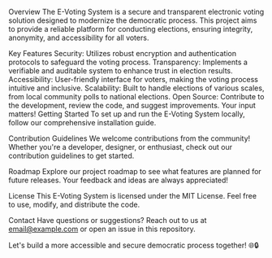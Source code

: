 Overview
The E-Voting System is a secure and transparent electronic voting solution designed to modernize the democratic process. This project aims to provide a reliable platform for conducting elections, ensuring integrity, anonymity, and accessibility for all voters.

Key Features
Security: Utilizes robust encryption and authentication protocols to safeguard the voting process.
Transparency: Implements a verifiable and auditable system to enhance trust in election results.
Accessibility: User-friendly interface for voters, making the voting process intuitive and inclusive.
Scalability: Built to handle elections of various scales, from local community polls to national elections.
Open Source: Contribute to the development, review the code, and suggest improvements. Your input matters!
Getting Started
To set up and run the E-Voting System locally, follow our comprehensive installation guide.

Contribution Guidelines
We welcome contributions from the community! Whether you're a developer, designer, or enthusiast, check out our contribution guidelines to get started.

Roadmap
Explore our project roadmap to see what features are planned for future releases. Your feedback and ideas are always appreciated!

License
This E-Voting System is licensed under the MIT License. Feel free to use, modify, and distribute the code.

Contact
Have questions or suggestions? Reach out to us at email@example.com or open an issue in this repository.

Let's build a more accessible and secure democratic process together! 🌐🔒
